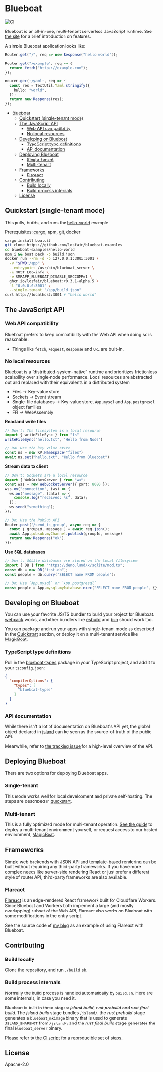 # Blueboat

![CI](https://github.com/losfair/blueboat/actions/workflows/ci.yml/badge.svg)

Blueboat is an all-in-one, multi-tenant serverless JavaScript runtime. See [the site](https://blueboat.io/) for a brief introduction on features.

A simple Blueboat application looks like:

```ts
Router.get("/", req => new Response("hello world"));

Router.get("/example", req => {
  return fetch("https://example.com");
});

Router.get("/yaml", req => {
  const res = TextUtil.Yaml.stringify({
    hello: "world",
  });
  return new Response(res);
});
```

- [Blueboat](#blueboat)
  - [Quickstart (single-tenant mode)](#quickstart-single-tenant-mode)
  - [The JavaScript API](#the-javascript-api)
    - [Web API compatibility](#web-api-compatibility)
    - [No local resources](#no-local-resources)
  - [Developing on Blueboat](#developing-on-blueboat)
    - [TypeScript type definitions](#typescript-type-definitions)
    - [API documentation](#api-documentation)
  - [Deploying Blueboat](#deploying-blueboat)
    - [Single-tenant](#single-tenant)
    - [Multi-tenant](#multi-tenant)
  - [Frameworks](#frameworks)
    - [Flareact](#flareact)
  - [Contributing](#contributing)
    - [Build locally](#build-locally)
    - [Build process internals](#build-process-internals)
  - [License](#license)

## Quickstart (single-tenant mode)

This pulls, builds, and runs the [hello-world](https://github.com/losfair/blueboat-examples/tree/main/hello-world) example.

Prerequisites: [cargo](https://github.com/rust-lang/cargo), npm, git, docker

```bash
cargo install boatctl
git clone https://github.com/losfair/blueboat-examples
cd blueboat-examples/hello-world
npm i && boat pack -o build.json
docker run --rm -d -p 127.0.0.1:3001:3001 \
  -v "$PWD:/app" \
  --entrypoint /usr/bin/blueboat_server \
  -e RUST_LOG=info \
  -e SMRAPP_BLUEBOAT_DISABLE_SECCOMP=1 \
  ghcr.io/losfair/blueboat:v0.3.1-alpha.5 \
  -l "0.0.0.0:3001" \
  --single-tenant "/app/build.json"
curl http://localhost:3001 # "hello world"
```

## The JavaScript API

### Web API compatibility

Blueboat prefers to keep compatibility with the Web API when doing so is reasonable.

* Things like `fetch`, `Request`, `Response` and `URL` are built-in.

### No local resources

Blueboat is a “distributed-system-native” runtime and prioritizes frictionless scalability over single-node performance. Local resources are abstracted out and replaced with their equivalents in a distributed system:

* Files → Key-value store
* Sockets → Event stream
* Single-file databases → Key-value store, `App.mysql` and `App.postgresql` object families
* FFI → WebAssembly

**Read and write files**

```ts
// Don't: The filesystem is a local resource
import { writeFileSync } from "fs"
writeFileSync("hello.txt", "Hello from Node")

// Do: Use the key-value store
const ns = new KV.Namespace("files")
await ns.set("hello.txt", "Hello from Blueboat")
```

**Stream data to client**

```ts
// Don't: Sockets are a local resource
import { WebSocketServer } from "ws";
const wss = new WebSocketServer({ port: 8080 });
wss.on("connection", (ws) => {
  ws.on("message", (data) => {
    console.log("received: %s", data);
  });
  ws.send("something");
});

// Do: Use the PubSub API
Router.post("/send_to_group", async req => {
  const { groupId, message } = await req.json();
  await App.pubsub.myChannel.publish(groupId, message)
  return new Response("ok");
});
```

**Use SQL databases**

```ts
// Don't: SQLite databases are stored on the local filesystem
import { DB } from "https://deno.land/x/sqlite/mod.ts";
const db = new DB("test.db");
const people = db.query("SELECT name FROM people");

// Do: Use `App.mysql` or `App.postgresql`
const people = App.mysql.myDatabase.exec("SELECT name FROM people", {}, "s");
```

## Developing on Blueboat

You can use your favorite JS/TS bundler to build your project for Blueboat. [webpack](https://github.com/webpack/webpack) works, and other bundlers like [esbuild](https://github.com/evanw/esbuild) and [bun](https://github.com/oven-sh/bun) should work too.

You can package and run your apps with single-tenant mode as described in the [Quickstart](#quickstart-single-tenant-mode) section, or deploy it on a multi-tenant service like [MagicBoat](https://magic.blueboat.io).

### TypeScript type definitions

Pull in the [blueboat-types](https://www.npmjs.com/package/blueboat-types) package in your TypeScript project, and add it to your `tsconfig.json`:

```json
{
  "compilerOptions": {
    "types": [
      "blueboat-types"
    ]
  }
}
```

### API documentation

While there isn't a lot of documentation on Blueboat's API yet, the global object declared in [jsland](https://github.com/losfair/blueboat/tree/main/jsland) can be seen as the source-of-truth of the public API.

Meanwhile, refer to [the tracking issue](https://github.com/losfair/blueboat/issues/65) for a high-level overview of the API.

## Deploying Blueboat

There are two options for deploying Blueboat apps.

### Single-tenant

This mode works well for local development and private self-hosting. The steps are described in [quickstart](#quickstart-single-tenant-mode).

### Multi-tenant

This is a fully optimized mode for multi-tenant operation. [See the guide](https://bluelogic.notion.site/Multi-tenant-Blueboat-deployment-f25c522955c04e59b5771954f8702c14) to deploy a multi-tenant environment yourself, or request access to our hosted environment, [MagicBoat](https://magic.blueboat.io).

## Frameworks

Simple web backends with JSON API and template-based rendering can be built without requiring any third-party frameworks. If you have more complex needs like server-side rendering React or just prefer a different style of router API, third-party frameworks are also available.

### Flareact

[Flareact](https://flareact.com/) is an edge-rendered React framework built for Cloudflare Workers. Since Blueboat and Workers both implement a large (and mostly overlapping) subset of the Web API, Flareact also works on Blueboat with some modifications in the entry script.

See the source code of [my blog](https://github.com/losfair/blog) as an example of using Flareact with Blueboat.

## Contributing

### Build locally

Clone the repository, and run `./build.sh`.

### Build process internals

Normally the build process is handled automatically by `build.sh`. Here are some internals, in case you need it.

Blueboat is built in three stages: *jsland build*, *rust prebuild* and *rust final build*. The *jsland build* stage bundles `/jsland/`; the *rust prebuild* stage generates a `blueboat_mkimage` binary that is used to generate `JSLAND_SNAPSHOT` from `/jsland/`; and the *rust final build* stage generates the final `blueboat_server` binary.

Please refer to [the CI script](https://github.com/losfair/blueboat/blob/main/.github/workflows/ci.yml) for a reproducible set of steps.

## License

Apache-2.0
